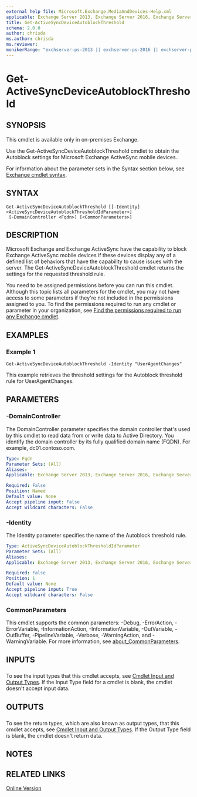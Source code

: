 ```yaml
---
external help file: Microsoft.Exchange.MediaAndDevices-Help.xml
applicable: Exchange Server 2013, Exchange Server 2016, Exchange Server 2019
title: Get-ActiveSyncDeviceAutoblockThreshold
schema: 2.0.0
author: chrisda
ms.author: chrisda
ms.reviewer:
monikerRange: "exchserver-ps-2013 || exchserver-ps-2016 || exchserver-ps-2019"
---
```


# Get-ActiveSyncDeviceAutoblockThreshold

## SYNOPSIS
This cmdlet is available only in on-premises Exchange.

Use the Get-ActiveSyncDeviceAutoblockThreshold cmdlet to obtain the Autoblock settings for Microsoft Exchange ActiveSync mobile devices..

For information about the parameter sets in the Syntax section below, see [Exchange cmdlet syntax](https://docs.microsoft.com/powershell/exchange/exchange-server/exchange-cmdlet-syntax).

## SYNTAX

```
Get-ActiveSyncDeviceAutoblockThreshold [[-Identity] <ActiveSyncDeviceAutoblockThresholdIdParameter>]
 [-DomainController <Fqdn>] [<CommonParameters>]
```

## DESCRIPTION
Microsoft Exchange and Exchange ActiveSync have the capability to block Exchange ActiveSync mobile devices if these devices display any of a defined list of behaviors that have the capability to cause issues with the server. The Get-ActiveSyncDeviceAutoblockThreshold cmdlet returns the settings for the requested threshold rule.

You need to be assigned permissions before you can run this cmdlet. Although this topic lists all parameters for the cmdlet, you may not have access to some parameters if they're not included in the permissions assigned to you. To find the permissions required to run any cmdlet or parameter in your organization, see [Find the permissions required to run any Exchange cmdlet](https://docs.microsoft.com/powershell/exchange/exchange-server/find-exchange-cmdlet-permissions).

## EXAMPLES

### Example 1
```
Get-ActiveSyncDeviceAutoblockThreshold -Identity "UserAgentChanges"
```

This example retrieves the threshold settings for the Autoblock threshold rule for UserAgentChanges.

## PARAMETERS

### -DomainController
The DomainController parameter specifies the domain controller that's used by this cmdlet to read data from or write data to Active Directory. You identify the domain controller by its fully qualified domain name (FQDN). For example, dc01.contoso.com.

```yaml
Type: Fqdn
Parameter Sets: (All)
Aliases:
Applicable: Exchange Server 2013, Exchange Server 2016, Exchange Server 2019

Required: False
Position: Named
Default value: None
Accept pipeline input: False
Accept wildcard characters: False
```

### -Identity
The Identity parameter specifies the name of the Autoblock threshold rule.

```yaml
Type: ActiveSyncDeviceAutoblockThresholdIdParameter
Parameter Sets: (All)
Aliases:
Applicable: Exchange Server 2013, Exchange Server 2016, Exchange Server 2019

Required: False
Position: 1
Default value: None
Accept pipeline input: True
Accept wildcard characters: False
```

### CommonParameters
This cmdlet supports the common parameters: -Debug, -ErrorAction, -ErrorVariable, -InformationAction, -InformationVariable, -OutVariable, -OutBuffer, -PipelineVariable, -Verbose, -WarningAction, and -WarningVariable. For more information, see [about_CommonParameters](https://go.microsoft.com/fwlink/p/?LinkID=113216).

## INPUTS

###  
To see the input types that this cmdlet accepts, see [Cmdlet Input and Output Types](https://go.microsoft.com/fwlink/p/?linkId=616387). If the Input Type field for a cmdlet is blank, the cmdlet doesn't accept input data.

## OUTPUTS

###  
To see the return types, which are also known as output types, that this cmdlet accepts, see [Cmdlet Input and Output Types](https://go.microsoft.com/fwlink/p/?linkId=616387). If the Output Type field is blank, the cmdlet doesn't return data.

## NOTES

## RELATED LINKS

[Online Version](https://technet.microsoft.com/library/1dc9974b-de67-47d2-a177-c358c9fe366b.aspx)
